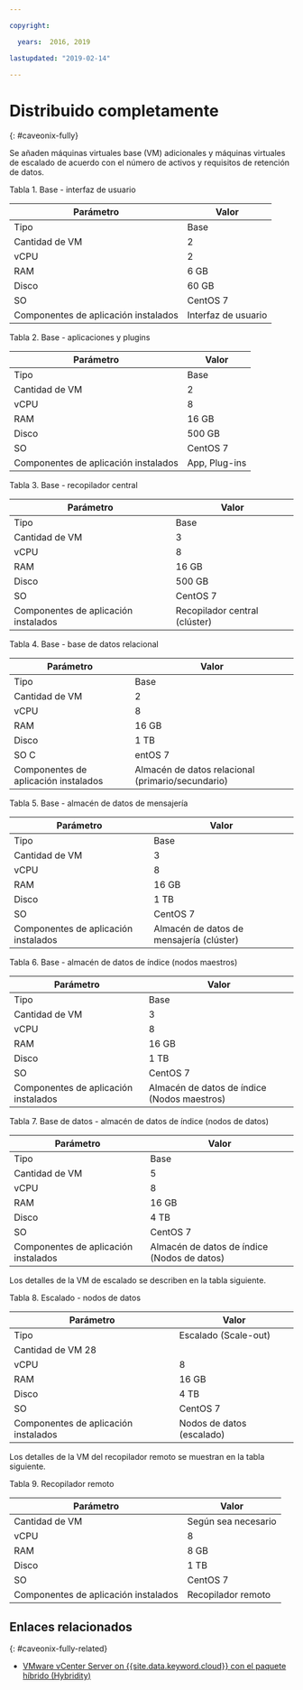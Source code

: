 ```yaml
---

copyright:

  years:  2016, 2019

lastupdated: "2019-02-14"

---
```


# Distribuido completamente
{: #caveonix-fully}

Se añaden máquinas virtuales base (VM) adicionales y máquinas virtuales de escalado de acuerdo con el número de activos y requisitos de retención de datos.

Tabla 1. Base - interfaz de usuario

|Parámetro	|Valor|
|---|---|
|Tipo	|Base|
|Cantidad de VM	|2|
|vCPU	|2|
|RAM	|6 GB|
|Disco	|60 GB|
|SO	|CentOS 7|
|Componentes de aplicación instalados	|Interfaz de usuario|

Tabla 2. Base - aplicaciones y plugins

|Parámetro	|Valor|
|---|---|
|Tipo	|Base|
|Cantidad de VM	|2|
|vCPU	|8|
|RAM	|16 GB|
|Disco	|500 GB|
|SO	|CentOS 7|
|Componentes de aplicación instalados	|App, Plug-ins|

Tabla 3. Base - recopilador central

|Parámetro	|Valor |
|---|---|
|Tipo	|Base |
|Cantidad de VM	|3 |
|vCPU	|8 |
|RAM	|16 GB |
|Disco	|500 GB |
|SO	|CentOS 7 |
|Componentes de aplicación instalados	|Recopilador central (clúster) |

Tabla 4. Base - base de datos relacional

|Parámetro	|Valor |
|---|---|
|Tipo	|Base |
|Cantidad de VM	|2 |
|vCPU	|8 |
|RAM	|16 GB |
|Disco	|1 TB |
|SO	C|entOS 7 |
|Componentes de aplicación instalados	|Almacén de datos relacional (primario/secundario) |

Tabla 5. Base - almacén de datos de mensajería

|Parámetro	|Valor |
|---|---|
|Tipo	|Base |
|Cantidad de VM	|3 |
|vCPU	|8 |
|RAM	|16 GB |
|Disco	|1 TB |
|SO	|CentOS 7 |
|Componentes de aplicación instalados	|Almacén de datos de mensajería (clúster) |

Tabla 6. Base - almacén de datos de índice (nodos maestros)

|Parámetro	|Valor |
|---|---|
|Tipo	|Base |
|Cantidad de VM	|3 |
|vCPU	|8 |
|RAM	|16 GB |
|Disco	|1 TB |
|SO	|CentOS 7 |
|Componentes de aplicación instalados	|Almacén de datos de índice (Nodos maestros) |

Tabla 7. Base de datos - almacén de datos de índice (nodos de datos)

|Parámetro	|Valor |
|---|---|
|Tipo	|Base |
|Cantidad de VM	|5 |
|vCPU	|8 |
|RAM	|16 GB |
|Disco	|4 TB |
|SO	|CentOS 7 |
|Componentes de aplicación instalados	|Almacén de datos de índice (Nodos de datos) |

Los detalles de la VM de escalado se describen en la tabla siguiente.

Tabla 8. Escalado - nodos de datos

|Parámetro	|Valor |
|---|---|
|Tipo	|Escalado (Scale-out) |
|Cantidad de VM 28 |
|vCPU	|8 |
|RAM	|16 GB |
|Disco	|4 TB |
|SO	|CentOS 7 |
|Componentes de aplicación instalados	|Nodos de datos (escalado) |

Los detalles de la VM del recopilador remoto se muestran en la tabla siguiente.

Tabla 9. Recopilador remoto

|Parámetro	|Valor |
|---|---|
|Cantidad de VM	|Según sea necesario |
|vCPU	|8 |
|RAM	|8 GB |
|Disco	|1 TB |
|SO	|CentOS 7 |
|Componentes de aplicación instalados	|Recopilador remoto |

## Enlaces relacionados
{: #caveonix-fully-related}

* [VMware vCenter Server on {{site.data.keyword.cloud}} con el paquete híbrido (Hybridity)](/docs/services/vmwaresolutions/archiref/vcs?topic=vmware-solutions-vcs-hybridity-intro)
